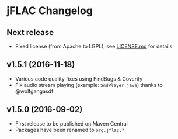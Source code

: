 # jFLAC Changelog

## Next release

* Fixed license (from Apache to LGPL), see [LICENSE.md](LICENSE.md) for details

## v1.5.1 (2016-11-18)

* Various code quality fixes using FindBugs & Coverity
* Fix audio stream playing (example: `SndPlayer.java`) thanks to @wolfgangasdf

## v1.5.0 (2016-09-02)

* First release to be published on Maven Central
* Packages have been renamed to `org.jflac.*`
